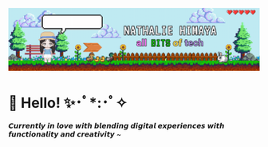 ![](PixelBanner.gif)

<h1> 🌸 Hello! ✨･ﾟ*:･ﾟ✧</h1>

𝘾𝙪𝙧𝙧𝙚𝙣𝙩𝙡𝙮 𝙞𝙣 𝙡𝙤𝙫𝙚 𝙬𝙞𝙩𝙝 𝙗𝙡𝙚𝙣𝙙𝙞𝙣𝙜 𝙙𝙞𝙜𝙞𝙩𝙖𝙡 𝙚𝙭𝙥𝙚𝙧𝙞𝙚𝙣𝙘𝙚𝙨 𝙬𝙞𝙩𝙝 𝙛𝙪𝙣𝙘𝙩𝙞𝙤𝙣𝙖𝙡𝙞𝙩𝙮 𝙖𝙣𝙙 𝙘𝙧𝙚𝙖𝙩𝙞𝙫𝙞𝙩𝙮 ~
